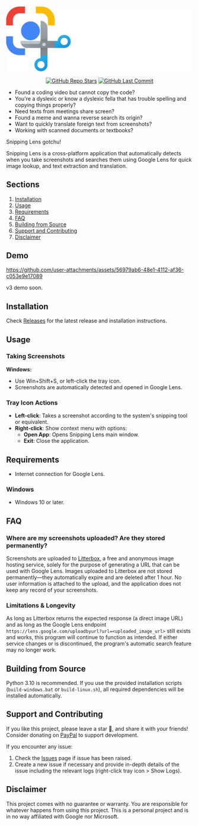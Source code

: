 ![RisPNG/Snipping-Lens](https://github.com/RisPNG/Snipping-Lens/blob/main/banner.png)

<p align="center">
<a href="https://github.com/RisPNG/Snipping-Lens/stargazers"><img alt="GitHub Repo Stars" src="https://img.shields.io/github/stars/RisPNG/Snipping-Lens?style=flat&color=limegreen"></a>
<a href="https://github.com/RisPNG/Snipping-Lens"><img alt="GitHub Last Commit" src="https://img.shields.io/github/last-commit/RisPNG/Snipping-Lens?style=flat&color=lightyellow"></a>
</p>

- Found a coding video but cannot copy the code?
- You're a dyslexic or know a dyslexic fella that has trouble spelling and copying things properly?
- Need texts from meetings share screen?
- Found a meme and wanna reverse search its origin?
- Want to quickly translate foreign text from screenshots?
- Working with scanned documents or textbooks?

Snipping Lens gotchu!

Snipping Lens is a cross-platform application that automatically detects when you take screenshots and searches them using Google Lens for quick image lookup, and text extraction and translation.

## Sections

1. [Installation](#installation)
2. [Usage](#usage)
3. [Requirements](#requirements)
4. [FAQ](#faq)
5. [Building from Source](#building-from-source)
6. [Support and Contributing](#support-and-contributing)
7. [Disclaimer](#disclaimer)

## Demo

https://github.com/user-attachments/assets/56979ab6-48e1-4112-af36-c053e9e17089

v3 demo soon.

## Installation

Check [Releases](https://github.com/RisPNG/Snipping-Lens/releases) for the latest release and installation instructions.

## Usage

### Taking Screenshots

**Windows:**

- Use Win+Shift+S, or left-click the tray icon.
- Screenshots are automatically detected and opened in Google Lens.

### Tray Icon Actions

- **Left-click**: Takes a screenshot according to the system's snipping tool or equivalent.
- **Right-click**: Show context menu with options:
  - **Open App**: Opens Snipping Lens main window.
  - **Exit**: Close the application.

## Requirements

- Internet connection for Google Lens.

### Windows

- Windows 10 or later.

## FAQ

### Where are my screenshots uploaded? Are they stored permanently?

Screenshots are uploaded to [Litterbox](https://litterbox.catbox.moe/), a free and anonymous image hosting service, solely for the purpose of generating a URL that can be used with Google Lens. Images uploaded to Litterbox are not stored permanently—they automatically expire and are deleted after 1 hour. No user information is attached to the upload, and the application does not keep any record of your screenshots.

### Limitations & Longevity

As long as Litterbox returns the expected response (a direct image URL) and as long as the Google Lens endpoint `https://lens.google.com/uploadbyurl?url=<uploaded_image_url>` still exists and works, this program will continue to function as intended. If either service changes or is discontinued, the program's automatic search feature may no longer work.

## Building from Source

Python 3.10 is recommended. If you use the provided installation scripts (`build-windows.bat` or `build-linux.sh`), all required dependencies will be installed automatically.

## Support and Contributing

If you like this project, please leave a star 🌟, and share it with your friends! Consider donating on [PayPal](https://paypal.me/rispng) to support development.

If you encounter any issue:

1. Check the [Issues](https://github.com/RisPNG/Snipping-Lens/issues) page if issue has been raised.
2. Create a new issue if necessary and provide in-depth details of the issue including the relevant logs (right-click tray icon > Show Logs).

## Disclaimer

This project comes with no guarantee or warranty. You are responsible for whatever happens from using this project. This is a personal project and is in no way affiliated with Google nor Microsoft.
